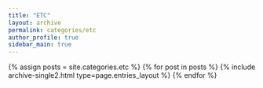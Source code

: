 ```yaml
---
title: "ETC"
layout: archive
permalink: categories/etc
author_profile: true
sidebar_main: true
---
```



{% assign posts = site.categories.etc %}
{% for post in posts %} {% include archive-single2.html type=page.entries_layout %} {% endfor %}